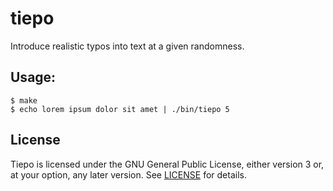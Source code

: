 # tiepo
Introduce realistic typos into text at a given randomness.

## Usage:
```
$ make
$ echo lorem ipsum dolor sit amet | ./bin/tiepo 5
```

## License
Tiepo is licensed under the GNU General Public License, either version 3 or, at your option, any later version. See [LICENSE](LICENSE) for details.
